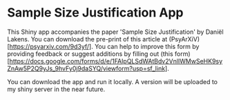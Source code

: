 # Sample Size Justification App

This Shiny app accompanies the paper 'Sample Size Justification' by Daniël Lakens. You can download the pre-print of this article at (PsyArXiV)[https://psyarxiv.com/9d3yf/]. You can help to improve this form by providing feedback or suggest additions by filling out (this form)[https://docs.google.com/forms/d/e/1FAIpQLSdWAtBdv2VnlIWMwSeHK9syZnAw5P2Q9yJs_9hvFy0j9daSYQ/viewform?usp=sf_link]. 

You can download the app and run it locally. A version will be uploaded to my shiny server in the near future. 
